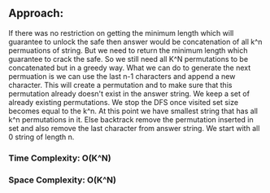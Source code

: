 ## Approach:
If there was no restriction on getting the minimum length which will guarantee to unlock the safe then answer would be concatenation of all k^n permuations of string.
But we need to return the minimum length which guarantee to crack the safe. So we still need all K^N permutations to be concatenated but in a greedy way.
What we can do to generate the next permuation is we can use the last n-1 characters and
append a new character. This will create a permutation and to make sure that this permutation already doesn't exist in the answer string. We keep a set of already existing permutations.
We stop the DFS once visited set size becomes equal to the k^n. At this point we have smallest string that has all k^n permutations in it. Else backtrack remove the permutation inserted in set and also remove the last character from answer string.
We start with all 0 string of length n.
​
### Time Complexity: O(K^N)
### Space Complexity: O(K^N)